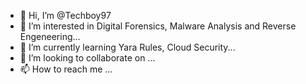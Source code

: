 - 👋 Hi, I’m @Techboy97
- 👀 I’m interested in Digital Forensics, Malware Analysis and Reverse Engeneering...
- 🌱 I’m currently learning Yara Rules, Cloud Security...
- 💞️ I’m looking to collaborate on ...
- 📫 How to reach me ...

<!---
Techboy97/Techboy97 is a ✨ special ✨ repository because its `README.md` (this file) appears on your GitHub profile.
You can click the Preview link to take a look at your changes.
--->
